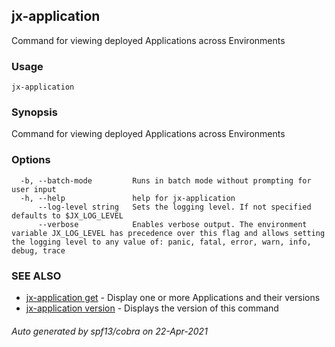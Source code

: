 ## jx-application

Command for viewing deployed Applications across Environments

### Usage

```
jx-application
```

### Synopsis

Command for viewing deployed Applications across Environments

### Options

```
  -b, --batch-mode         Runs in batch mode without prompting for user input
  -h, --help               help for jx-application
      --log-level string   Sets the logging level. If not specified defaults to $JX_LOG_LEVEL
      --verbose            Enables verbose output. The environment variable JX_LOG_LEVEL has precedence over this flag and allows setting the logging level to any value of: panic, fatal, error, warn, info, debug, trace
```

### SEE ALSO

* [jx-application get](jx-application_get.md)	 - Display one or more Applications and their versions
* [jx-application version](jx-application_version.md)	 - Displays the version of this command

###### Auto generated by spf13/cobra on 22-Apr-2021

